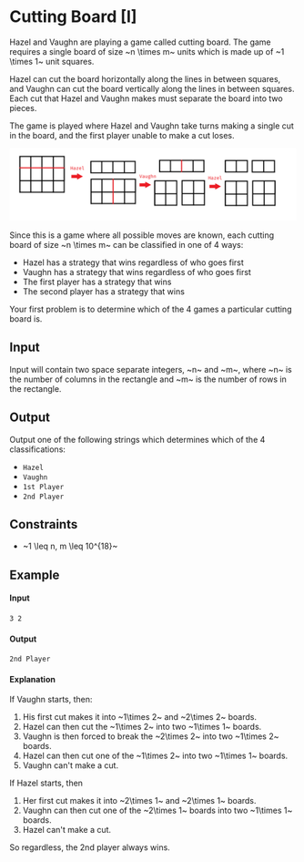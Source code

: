# Cutting Board [I]

Hazel and Vaughn are playing a game called cutting board. The game requires a single board of size ~n \times m~ units which is made up of ~1 \times 1~ unit squares.

Hazel can cut the board horizontally along the lines in between squares, and Vaughn can cut the board vertically along the lines in between squares. Each cut that Hazel and Vaughn makes must separate the board into two pieces.

The game is played where Hazel and Vaughn take turns making a single cut in the board, and the first player unable to make a cut loses.

![An example of Cutting Board Playing](cuttingboard.png)

Since this is a game where all possible moves are known, each cutting board of size ~n \times m~ can be classified in one of 4 ways:

* Hazel has a strategy that wins regardless of who goes first
* Vaughn has a strategy that wins regardless of who goes first
* The first player has a strategy that wins
* The second player has a strategy that wins

Your first problem is to determine which of the 4 games a particular cutting board is.

## Input

Input will contain two space separate integers, ~n~ and ~m~, where ~n~ is the number of columns in the rectangle and ~m~ is the number of rows in the rectangle.

## Output

Output one of the following strings which determines which of the 4 classifications:

* `Hazel`
* `Vaughn`
* `1st Player`
* `2nd Player`

## Constraints

* ~1 \leq n, m \leq 10^{18}~

## Example

#### Input
```
3 2
```

#### Output
```
2nd Player
```

#### Explanation
If Vaughn starts, then:

1. His first cut makes it into ~1\times 2~ and ~2\times 2~ boards.
2. Hazel can then cut the ~1\times 2~ into two ~1\times 1~ boards.
3. Vaughn is then forced to break the ~2\times 2~ into two ~1\times 2~ boards.
4. Hazel can then cut one of the ~1\times 2~ into two ~1\times 1~ boards.
5. Vaughn can't make a cut.

If Hazel starts, then

1. Her first cut makes it into ~2\times 1~ and ~2\times 1~ boards.
2. Vaughn can then cut one of the ~2\times 1~ boards into two ~1\times 1~ boards.
3. Hazel can't make a cut.

So regardless, the 2nd player always wins.
